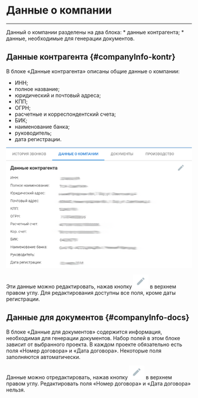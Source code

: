 # Данные о компании
<hr>
Данный о компании разделены на два блока:
* данные контрагента;
* данные, необходимые для генерации документов.

## Данные контрагента {#companyInfo-kontr}

В блоке «Данные контрагента» описаны общие данные о компании:
* ИНН;
* полное название;
* юридический и почтовый адреса;
* КПП;
* ОГРН;
* расчетные и корреспондентский счета;
* БИК;
* наименование банка;
* руководитель;
* дата регистрации.

![](/assets/company-info-kontr.png)

Эти данные можно редактировать, нажав кнопку ![](/assets/but-edit.png) в верхнем правом углу. Для редактирования доступны все поля, кроме даты регистрации.

## Данные для документов {#companyInfo-docs}

В блоке «Данные для документов» содержится информация, необходимая для генерации документов. Набор полей в этом блоке зависит от выбранного проекта. В каждом проекте обязательно есть поля «Номер договора» и «Дата договора». Некоторые поля заполняются автоматически.

Данные можно отредактировать, нажав кнопку ![](/assets/but-edit.png) в верхнем правом углу. Редактировать поля «Номер договора» и «Дата договора» нельзя.